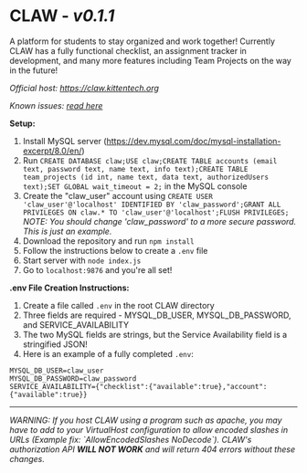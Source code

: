 # CLAW - <i>v0.1.1</i>
A platform for students to stay organized and work together! Currently CLAW has a fully functional checklist, an assignment tracker in development, and many more features including Team Projects on the way in the future!

<i>Official host: https://claw.kittentech.org</i>

<i>Known issues: [read here](https://github.com/DarkCat736/CLAW/issues/1)</i>

<b>Setup:</b>

1. Install MySQL server (https://dev.mysql.com/doc/mysql-installation-excerpt/8.0/en/)
2. Run `CREATE DATABASE claw;USE claw;CREATE TABLE accounts (email text, password text, name text, info text);CREATE TABLE team_projects (id int, name text, data text, authorizedUsers text);SET GLOBAL wait_timeout = 2;` in the MySQL console
3. Create the "claw_user" account using `CREATE USER 'claw_user'@'localhost' IDENTIFIED BY 'claw_password';GRANT ALL PRIVILEGES ON claw.* TO 'claw_user'@'localhost';FLUSH PRIVILEGES;` <i>NOTE: You should change 'claw_password' to a more secure password. This is just an example.</i>
4. Download the repository and run `npm install`
5. Follow the instructions below to create a `.env` file  
6. Start server with `node index.js`
7. Go to `localhost:9876` and you're all set!

<b>.env File Creation Instructions:</b>

1. Create a file called `.env` in the root CLAW directory
2. Three fields are required - MYSQL_DB_USER, MYSQL_DB_PASSWORD, and SERVICE_AVAILABILITY
3. The two MySQL fields are strings, but the Service Availability field is a stringified JSON!
4. Here is an example of a fully completed `.env`:

```dotenv
MYSQL_DB_USER=claw_user
MYSQL_DB_PASSWORD=claw_password
SERVICE_AVAILABILITY={"checklist":{"available":true},"account":{"available":true}}
```

<hr>
<i>WARNING: If you host CLAW using a program such as apache, you may have to add to your VirtualHost configuration to allow encoded slashes in URLs (Example fix: `AllowEncodedSlashes NoDecode`). CLAW's authorization API <b>WILL NOT WORK</b> and will return 404 errors without these changes.</i>
